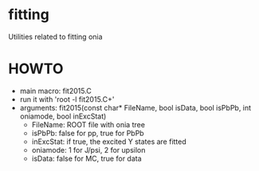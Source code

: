 # fitting
Utilities related to fitting onia

# HOWTO
- main macro: fit2015.C
- run it with 'root -l fit2015.C+'
- arguments: fit2015(const char* FileName, bool isData, bool isPbPb, int oniamode, bool inExcStat)
     - FileName: ROOT file with onia tree
     - isPbPb: false for pp, true for PbPb
     - inExcStat: if true, the excited Y states are fitted
     - oniamode: 1 for J/psi, 2 for upsilon
     - isData: false for MC, true for data

